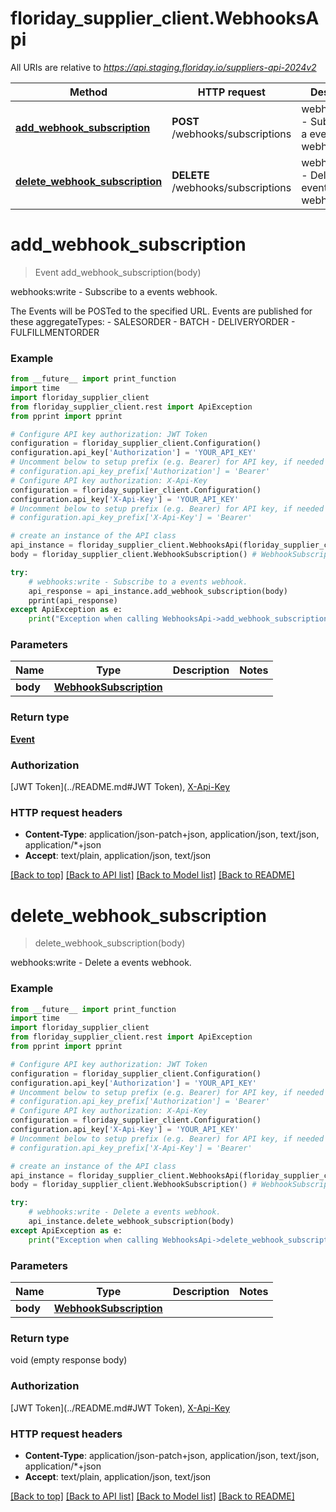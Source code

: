 # floriday_supplier_client.WebhooksApi

All URIs are relative to *https://api.staging.floriday.io/suppliers-api-2024v2*

Method | HTTP request | Description
------------- | ------------- | -------------
[**add_webhook_subscription**](WebhooksApi.md#add_webhook_subscription) | **POST** /webhooks/subscriptions | webhooks:write - Subscribe to a events webhook.
[**delete_webhook_subscription**](WebhooksApi.md#delete_webhook_subscription) | **DELETE** /webhooks/subscriptions | webhooks:write - Delete a events webhook.

# **add_webhook_subscription**
> Event add_webhook_subscription(body)

webhooks:write - Subscribe to a events webhook.

The Events will be POSTed to the specified URL.                             Events are published for these aggregateTypes:                             - SALESORDER                             - BATCH                             - DELIVERYORDER                             - FULFILLMENTORDER

### Example
```python
from __future__ import print_function
import time
import floriday_supplier_client
from floriday_supplier_client.rest import ApiException
from pprint import pprint

# Configure API key authorization: JWT Token
configuration = floriday_supplier_client.Configuration()
configuration.api_key['Authorization'] = 'YOUR_API_KEY'
# Uncomment below to setup prefix (e.g. Bearer) for API key, if needed
# configuration.api_key_prefix['Authorization'] = 'Bearer'
# Configure API key authorization: X-Api-Key
configuration = floriday_supplier_client.Configuration()
configuration.api_key['X-Api-Key'] = 'YOUR_API_KEY'
# Uncomment below to setup prefix (e.g. Bearer) for API key, if needed
# configuration.api_key_prefix['X-Api-Key'] = 'Bearer'

# create an instance of the API class
api_instance = floriday_supplier_client.WebhooksApi(floriday_supplier_client.ApiClient(configuration))
body = floriday_supplier_client.WebhookSubscription() # WebhookSubscription | 

try:
    # webhooks:write - Subscribe to a events webhook.
    api_response = api_instance.add_webhook_subscription(body)
    pprint(api_response)
except ApiException as e:
    print("Exception when calling WebhooksApi->add_webhook_subscription: %s\n" % e)
```

### Parameters

Name | Type | Description  | Notes
------------- | ------------- | ------------- | -------------
 **body** | [**WebhookSubscription**](WebhookSubscription.md)|  | 

### Return type

[**Event**](Event.md)

### Authorization

[JWT Token](../README.md#JWT Token), [X-Api-Key](../README.md#X-Api-Key)

### HTTP request headers

 - **Content-Type**: application/json-patch+json, application/json, text/json, application/*+json
 - **Accept**: text/plain, application/json, text/json

[[Back to top]](#) [[Back to API list]](../README.md#documentation-for-api-endpoints) [[Back to Model list]](../README.md#documentation-for-models) [[Back to README]](../README.md)

# **delete_webhook_subscription**
> delete_webhook_subscription(body)

webhooks:write - Delete a events webhook.

### Example
```python
from __future__ import print_function
import time
import floriday_supplier_client
from floriday_supplier_client.rest import ApiException
from pprint import pprint

# Configure API key authorization: JWT Token
configuration = floriday_supplier_client.Configuration()
configuration.api_key['Authorization'] = 'YOUR_API_KEY'
# Uncomment below to setup prefix (e.g. Bearer) for API key, if needed
# configuration.api_key_prefix['Authorization'] = 'Bearer'
# Configure API key authorization: X-Api-Key
configuration = floriday_supplier_client.Configuration()
configuration.api_key['X-Api-Key'] = 'YOUR_API_KEY'
# Uncomment below to setup prefix (e.g. Bearer) for API key, if needed
# configuration.api_key_prefix['X-Api-Key'] = 'Bearer'

# create an instance of the API class
api_instance = floriday_supplier_client.WebhooksApi(floriday_supplier_client.ApiClient(configuration))
body = floriday_supplier_client.WebhookSubscription() # WebhookSubscription | 

try:
    # webhooks:write - Delete a events webhook.
    api_instance.delete_webhook_subscription(body)
except ApiException as e:
    print("Exception when calling WebhooksApi->delete_webhook_subscription: %s\n" % e)
```

### Parameters

Name | Type | Description  | Notes
------------- | ------------- | ------------- | -------------
 **body** | [**WebhookSubscription**](WebhookSubscription.md)|  | 

### Return type

void (empty response body)

### Authorization

[JWT Token](../README.md#JWT Token), [X-Api-Key](../README.md#X-Api-Key)

### HTTP request headers

 - **Content-Type**: application/json-patch+json, application/json, text/json, application/*+json
 - **Accept**: text/plain, application/json, text/json

[[Back to top]](#) [[Back to API list]](../README.md#documentation-for-api-endpoints) [[Back to Model list]](../README.md#documentation-for-models) [[Back to README]](../README.md)

